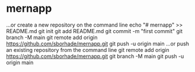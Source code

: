 # mernapp
…or create a new repository on the command line
echo "# mernapp" >> README.md
git init
git add README.md
git commit -m "first commit"
git branch -M main
git remote add origin https://github.com/sborhade/mernapp.git
git push -u origin main
…or push an existing repository from the command line
git remote add origin https://github.com/sborhade/mernapp.git
git branch -M main
git push -u origin main
